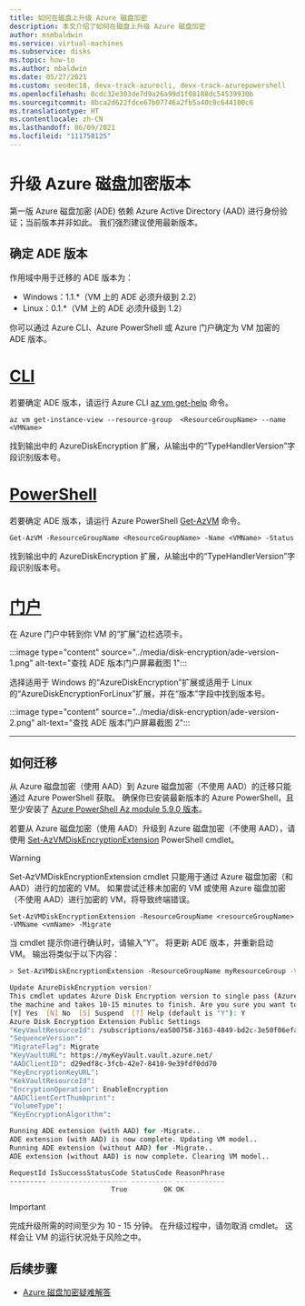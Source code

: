```yaml
---
title: 如何在磁盘上升级 Azure 磁盘加密
description: 本文介绍了如何在磁盘上升级 Azure 磁盘加密
author: msmbaldwin
ms.service: virtual-machines
ms.subservice: disks
ms.topic: how-to
ms.author: mbaldwin
ms.date: 05/27/2021
ms.custom: seodec18, devx-track-azurecli, devx-track-azurepowershell
ms.openlocfilehash: 0cdc32e303de7d9a26a99d1f08188dc54539930b
ms.sourcegitcommit: 8bca2d622fdce67b07746a2fb5a40c0c644100c6
ms.translationtype: HT
ms.contentlocale: zh-CN
ms.lasthandoff: 06/09/2021
ms.locfileid: "111758125"
---
```

# <a name="upgrading-the-azure-disk-encryption-version"></a>升级 Azure 磁盘加密版本

第一版 Azure 磁盘加密 (ADE) 依赖 Azure Active Directory (AAD) 进行身份验证；当前版本并非如此。  我们强烈建议使用最新版本。

## <a name="determine-ade-version"></a>确定 ADE 版本

作用域中用于迁移的 ADE 版本为：
- Windows：1.1.*（VM 上的 ADE 必须升级到 2.2）
- Linux：0.1.*（VM 上的 ADE 必须升级到 1.2）

你可以通过 Azure CLI、Azure PowerShell 或 Azure 门户确定为 VM 加密的 ADE 版本。

# <a name="cli"></a>[CLI](#tab/CLI)

若要确定 ADE 版本，请运行 Azure CLI [az vm get-help](/cli/azure/vm#az_vm_get_instance_view) 命令。

```azurecli-interactive
az vm get-instance-view --resource-group  <ResourceGroupName> --name <VMName> 
```

找到输出中的 AzureDiskEncryption 扩展，从输出中的“TypeHandlerVersion”字段识别版本号。

# <a name="powershell"></a>[PowerShell](#tab/PowerShell)

若要确定 ADE 版本，请运行 Azure PowerShell [Get-AzVM](/powershell/module/az.compute/get-azvm) 命令。

```azurepowershell-interactive
Get-AzVM -ResourceGroupName <ResourceGroupName> -Name <VMName> -Status
```

找到输出中的 AzureDiskEncryption 扩展，从输出中的“TypeHandlerVersion”字段识别版本号。

# <a name="portal"></a>[门户](#tab/Portal)

在 Azure 门户中转到你 VM 的“扩展”边栏选项卡。

:::image type="content" source="../media/disk-encryption/ade-version-1.png" alt-text="查找 ADE 版本门户屏幕截图 1":::

选择适用于 Windows 的“AzureDiskEncryption”扩展或适用于 Linux 的“AzureDiskEncryptionForLinux”扩展，并在“版本”字段中找到版本号。

:::image type="content" source="../media/disk-encryption/ade-version-2.png" alt-text="查找 ADE 版本门户屏幕截图 2":::

---

## <a name="how-to-migrate"></a>如何迁移

从 Azure 磁盘加密（使用 AAD）到 Azure 磁盘加密（不使用 AAD）的迁移只能通过 Azure PowerShell 获取。 确保你已安装最新版本的 Azure PowerShell，且至少安装了 [Azure PowerShell Az module 5.9.0 版本](/powershell/azure/new-azureps-module-az)。

若要从 Azure 磁盘加密（使用 AAD）升级到 Azure 磁盘加密（不使用 AAD），请使用 [Set-AzVMDiskEncryptionExtension](/powershell/module/az.compute/set-azvmdiskencryptionextension) PowerShell cmdlet。 

> [!WARNING]
> Set-AzVMDiskEncryptionExtension cmdlet 只能用于通过 Azure 磁盘加密（和 AAD）进行的加密的 VM。 如果尝试迁移未加密的 VM 或使用 Azure 磁盘加密（不使用 AAD）进行加密的 VM，将导致终端错误。

```azurepowershell-interactive
Set-AzVMDiskEncryptionExtension -ResourceGroupName <resourceGroupName> -VMName <vmName> -Migrate
```

当 cmdlet 提示你进行确认时，请输入“Y”。  将更新 ADE 版本，并重新启动 VM。 输出将类似于以下内容：

```bash
> Set-AzVMDiskEncryptionExtension -ResourceGroupName myResourceGroup -VMName myVM -Migrate

Update AzureDiskEncryption version?
This cmdlet updates Azure Disk Encryption version to single pass (Azure Disk Encryption without AAD). This may reboot
the machine and takes 10-15 minutes to finish. Are you sure you want to continue?
[Y] Yes  [N] No  [S] Suspend  [?] Help (default is "Y"): Y
Azure Disk Encryption Extension Public Settings
"KeyVaultResourceId": /subscriptions/ea500758-3163-4849-bd2c-3e50f06efa7a/resourceGroups/myResourceGroup/providers/Microsoft.KeyVault/vaults/myKeyVault
"SequenceVersion":
"MigrateFlag": Migrate
"KeyVaultURL": https://myKeyVault.vault.azure.net/
"AADClientID": d29edf8c-3fcb-42e7-8410-9e39fdf0dd70
"KeyEncryptionKeyURL":
"KekVaultResourceId":
"EncryptionOperation": EnableEncryption
"AADClientCertThumbprint":
"VolumeType":
"KeyEncryptionAlgorithm":

Running ADE extension (with AAD) for -Migrate..
ADE extension (with AAD) is now complete. Updating VM model..
Running ADE extension (without AAD) for -Migrate..
ADE extension (without AAD) is now complete. Clearing VM model..

RequestId IsSuccessStatusCode StatusCode ReasonPhrase
--------- ------------------- ---------- ------------
                         True         OK OK
```


> [!IMPORTANT]
> 完成升级所需的时间至少为 10 - 15 分钟。 在升级过程中，请勿取消 cmdlet。 这样会让 VM 的运行状况处于风险之中。

## <a name="next-steps"></a>后续步骤

- [Azure 磁盘加密疑难解答](disk-encryption-troubleshooting.md)
